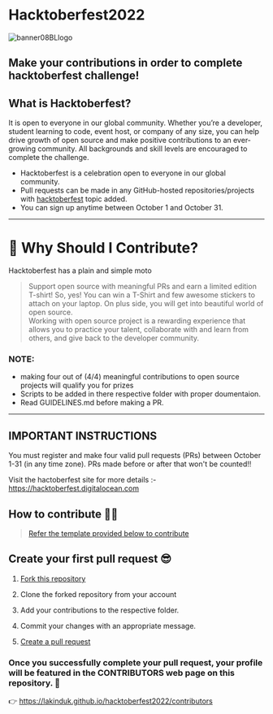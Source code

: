 # Hacktoberfest2022
 
![banner08BLlogo](https://github.com/LakinduK/hacktoberfest2022/blob/main/contributors/src/H22/H22-Banners-Dark.png)

## Make your contributions in order to complete hacktoberfest challenge! 

## What is Hacktoberfest?

It is open to everyone in our global community. Whether you’re a developer, student learning to code, event host, or company of any size, you can help drive growth of open source and make positive contributions to an ever-growing community. All backgrounds and skill levels are encouraged to complete the challenge.

- Hacktoberfest is a celebration open to everyone in our global community.
- Pull requests can be made in any GitHub-hosted repositories/projects with [hacktoberfest](https://github.com/search?q=hacktoberfest) topic added.
- You can sign up anytime between October 1 and October 31.
***
# 👕 Why Should I Contribute?
Hacktoberfest has a plain and simple moto
> Support open source with meaningful PRs and earn a limited edition T-shirt!
So, yes! You can win a T-Shirt and few awesome stickers to attach on your laptop. On plus side, you will get into beautiful world of open source.<br>
Working with open source project is a rewarding experience that allows you to practice your talent, collaborate with and learn from others, and give back to the developer community. 
### NOTE:
* making four out of (4/4) meaningful contributions to open source projects will qualify you for prizes
* Scripts to be added in there respective folder with proper doumentaion.
* Read GUIDELINES.md before making a PR.
***
## IMPORTANT INSTRUCTIONS
You must register and make four valid pull requests (PRs) between October 1-31 (in any time zone). PRs made before or after that won't be counted!!

Visit the hactoberfest site for more details :- https://hacktoberfest.digitalocean.com

## How to contribute 🧑‍💻

> [Refer the template provided below to contribute](https://github.com/LakinduK/hacktoberfest2021/blob/main/CONTRIBUTING.md)


## Create your first pull request :sunglasses:

1. [Fork this repository](https://help.github.com/articles/fork-a-repo/)

2.  Clone the forked repository from your account

3. Add your contributions to the respective folder.

4. Commit your changes with an appropriate message.

5. [Create a pull request](https://help.github.com/articles/creating-a-pull-request-from-a-fork/)

### Once you successfully complete your pull request, your profile will be featured in the CONTRIBUTORS web page on this repository. 🤩
👉 https://lakinduk.github.io/hacktoberfest2022/contributors
